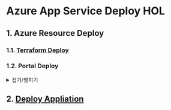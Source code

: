 Azure App Service Deploy HOL
====================
## 1. Azure Resource Deploy
### **1.1. [Terraform Deploy](./terraform/README.md)**
### **1.2. Portal Deploy** 
<details markdown=1>
<summary>접기/펼치기</summary>

**위치 : Azure Potal 메인 - Create a resource 블레이즈**  

**선택1.** Cosmos DB 리소스 생성 

![Cosmos DB 리소스 정보](images/msedge_qkTWPh1XFp.png "Cosmos DB 리소스 정보")
  
**리소스 정보**  
  
**Project details**
- Subscirption : 사용 가능한 구독
- Resource Group : Create New -> Database-RG

**Instance Details**
- Account Name:`<DB Server Name>`
- API: Core(SQL)
- Location: Korea Central

**Cosmos DB Database 생성 및 Container 생성**
- Cosmos DB 리소스에서 Data Explorer 블레이즈에 New Container
- Database id: Todos
- Container id: Todos_container
- Partition key: /_todos_key  
  
**`<Connection String>` 가져오기**
- Cosmos DB 리소스에서 Keys 블레이즈에 PRIMARY CONNECTION STRING 값 `<Connection String>` 사용

  
********************  
**위치 : Azure Potal 메인 - Create a resource 블레이즈**  
  
**선택2.** Azure SQL DB 리소스 생성  

![Azure SQL 리소스 정보](images/msedge_QUxbCoIO8N.png "Azure SQL 리소스 정보")
  
**리소스 정보**  
  
**Project details**
- Subscirption : 사용 가능한 구독
- Resource Group : Create New -> Database-RG

**Database details**
- Database name: Todos
- Server: Create New -> `<DB Server name>`, `<Server admin login>`, `<Password>`, location: Korea Central
- Compute + stroage: Basic / 2G  
  
![Azure SQL Network 탭](images/msedge_UuBMpUVoAy.png "Azure SQL Network 탭")
  
**Network 탭**
  
**Network Connectivity**
- Connectivity method: Public endpoint
  
**Firewall rules**
- Allow Azure services and resources to access this server: yes


**`<Connection String>` 가져오기**
- Azure SQL 데이터베이스 Todos 리소스 - Connection Strings 에서 ADO.NET 탭 `<Connection String>` 사용

********************  
**위치 : Azure Potal 메인 - Create a resource 블레이즈**  
Web App 리소스 생성

![App Service 리소스 정보](images/msedge_ZCLOLibPx4.png "App Service 리소스 정보")
  
**리소스 정보**  
  
**Project Details**
- Subscirption : 사용 가능한 구독
- Resource Group : Create New -> App-RG
  
**Instance Details**
- Name : `<appservice_name>`
- Publish : code
- Runtime stack : .NET 5
- Operating System : Windows
- Region : Korea Central  
  
**App Service Plan**
- Windows Plan (Korea Central) : default
- Sku and size : Premium V2 P1v2

**Monitoring Tab**  
  
**Applcation Insight**  
- Enable Application Insights : No
  
![Application Setttings](images/msedge_uokEFPVL8p.png "Application Settings")

**Application Settings**
- name: ASPNETCORE_ENVIRONMENT  
  value: Production
    
- name: Container  
  value: Todos_container
    
- name: DBName  
  value: Todos
    
- name: Provider  
  value: CosmosDB / SQLAzure
    
**Connection Strings**
- Name: DBName  
  Value: DB 생성 후 가져온 `<Connection String>`  
  Type: Custom(CosmosDB) / SQLAzure(Azure SQL)
</details>  
  
## **2. [Deploy Appliation](./dotnet-db-tutorial/README.md)** 
